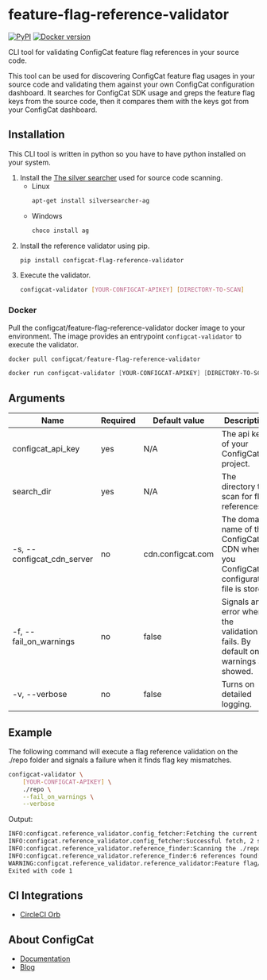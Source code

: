 # feature-flag-reference-validator 
[![PyPI](https://img.shields.io/pypi/v/configcat-flag-reference-validator.svg)](https://pypi.python.org/pypi/configcat-flag-reference-validator) [![Docker version](https://img.shields.io/badge/docker-latest-blue)](https://hub.docker.com/r/configcat/feature-flag-reference-validator)

CLI tool for validating ConfigCat feature flag references in your source code.

This tool can be used for discovering ConfigCat feature flag usages in your source code and validating them against your own ConfigCat configuration dashboard. It searches for ConfigCat SDK usage and greps the feature flag keys from the source code, then it compares them with the keys got from your ConfigCat dashboard.

## Installation

This CLI tool is written in python so you have to have python installed on your system.

1. Install the [The silver searcher](https://github.com/ggreer/the_silver_searcher) used for source code scanning.
    - Linux
        ```bash
        apt-get install silversearcher-ag
        ```
    - Windows
        ```powershell
        choco install ag
        ```
2. Install the reference validator using pip.
    ```bash
    pip install configcat-flag-reference-validator
    ```
3. Execute the validator.
    ```bash
    configcat-validator [YOUR-CONFIGCAT-APIKEY] [DIRECTORY-TO-SCAN] 
    ```

### Docker

Pull the configcat/feature-flag-reference-validator docker image to your environment. The image provides an entrypoint `configcat-validator` to execute the validator.
```powershell
docker pull configcat/feature-flag-reference-validator

docker run configcat-validator [YOUR-CONFIGCAT-APIKEY] [DIRECTORY-TO-SCAN]
```

## Arguments

| Name                       | Required | Default value     | Description                                |
|----------------------------|----------|-------------------|--------------------------------------------|
| configcat_api_key          | yes      | N/A               | The api key of your ConfigCat project.     |
| search_dir                 | yes      | N/A               | The directory to scan for flag references. |
| -s, --configcat_cdn_server | no       | cdn.configcat.com | The domain name of the ConfigCat CDN where you ConfigCat configuration file is stored. |
| -f, --fail_on_warnings     | no       | false             | Signals an error when the validation fails. By default only warnings are showed. |
| -v, --verbose              | no       | false             | Turns on detailed logging. |

## Example
The following command will execute a flag reference validation on the ./repo folder and signals a failure when it finds flag key mismatches.
```bash
configcat-validator \
    [YOUR-CONFIGCAT-APIKEY] \
    ./repo \
    --fail_on_warnings \
    --verbose
```
Output:
```bash
INFO:configcat.reference_validator.config_fetcher:Fetching the current ConfigCat configuration from cdn.configcat.com.
INFO:configcat.reference_validator.config_fetcher:Successful fetch, 2 settings found: ['key1', 'key2'].
INFO:configcat.reference_validator.reference_finder:Scanning the ./repo directory for ConfigCat setting references.
INFO:configcat.reference_validator.reference_finder:6 references found: {'key1', 'key2', 'key3'}.
WARNING:configcat.reference_validator.reference_validator:Feature flag/Setting keys not found in ConfigCat (but present in source code): {'key3'}.
Exited with code 1
```

## CI Integrations
- [CircleCI Orb](https://circleci.com/orbs/registry/orb/configcat/feature-flag-reference-validator)

## About ConfigCat
- [Documentation](https://docs.configcat.com)
- [Blog](https://blog.configcat.com)
